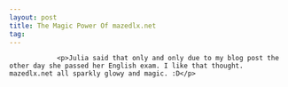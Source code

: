 ```yaml
---
layout: post
title: The Magic Power Of mazedlx.net
tag: 
---
```



                <p>Julia said that only and only due to my blog post the other day she passed her English exam. I like that thought. mazedlx.net all sparkly glowy and magic. :D</p>
            
